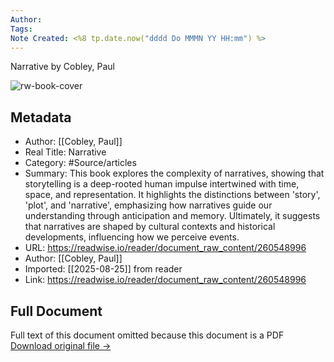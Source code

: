 ```yaml
---
Author: 
Tags:
Note Created: <%8 tp.date.now("dddd Do MMMN YY HH:mm") %>
---
```

Narrative by Cobley, Paul

![rw-book-cover](https://readwise-assets.s3.amazonaws.com/media/reader/parsed_document_assets/260548996/q-sSqH2QEekVoMkS0cRhgw75c37Nz89504HiTqGn6z8-cove_pNcX71c.png)

## Metadata
- Author: [[Cobley, Paul]]
- Real Title: Narrative
- Category: #Source/articles
- Summary: This book explores the complexity of narratives, showing that storytelling is a deep-rooted human impulse intertwined with time, space, and representation. It highlights the distinctions between 'story', 'plot', and 'narrative', emphasizing how narratives guide our understanding through anticipation and memory. Ultimately, it suggests that narratives are shaped by cultural contexts and historical developments, influencing how we perceive events.
- URL: https://readwise.io/reader/document_raw_content/260548996
- Author: [[Cobley, Paul]]
- Imported: [[2025-08-25]] from reader
- Link: https://readwise.io/reader/document_raw_content/260548996

## Full Document
Full text of this document omitted because this document is a PDF
[Download original file →](https://readwise.io/reader/document_raw_content/260548996)
